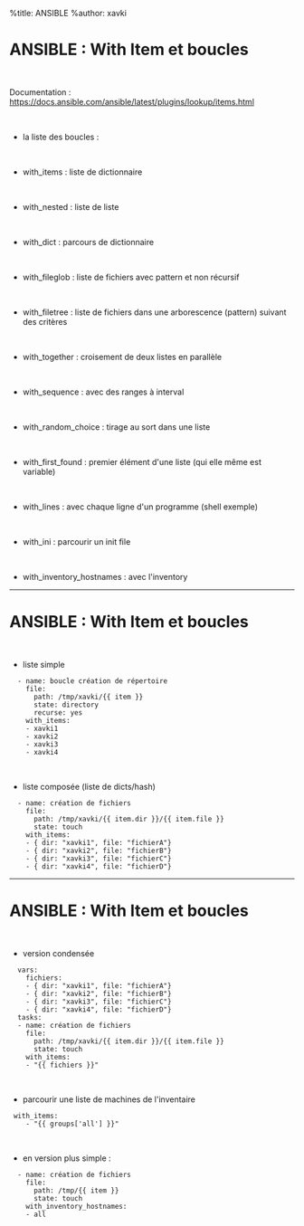 %title: ANSIBLE
%author: xavki


# ANSIBLE : With Item et boucles


<br>

Documentation : https://docs.ansible.com/ansible/latest/plugins/lookup/items.html

<br>

* la liste des boucles :

<br>

- with_items : liste de dictionnaire
<br>

- with_nested : liste de liste
<br>

- with_dict : parcours de dictionnaire
<br>

- with_fileglob : liste de fichiers avec pattern et non récursif
<br>

- with_filetree : liste de fichiers dans une arborescence (pattern) suivant des critères
<br>

- with_together : croisement de deux listes en parallèle
<br>

- with_sequence : avec des ranges à interval
<br>

- with_random_choice : tirage au sort dans une liste
<br>

- with_first_found : premier élément d'une liste (qui elle même est variable)
<br>

- with_lines : avec chaque ligne d'un programme (shell exemple)
<br>

- with_ini : parcourir un init file
<br>

- with_inventory_hostnames : avec l'inventory

----------------------------------------------------------------------------------------

# ANSIBLE : With Item et boucles


<br>

* liste simple

```
  - name: boucle création de répertoire
    file:
      path: /tmp/xavki/{{ item }}
      state: directory
      recurse: yes
    with_items:
    - xavki1
    - xavki2
    - xavki3
    - xavki4
```

<br>

* liste composée (liste de dicts/hash)

```
  - name: création de fichiers
    file:
      path: /tmp/xavki/{{ item.dir }}/{{ item.file }}
      state: touch
    with_items:
    - { dir: "xavki1", file: "fichierA"}
    - { dir: "xavki2", file: "fichierB"}
    - { dir: "xavki3", file: "fichierC"}
    - { dir: "xavki4", file: "fichierD"}
```

----------------------------------------------------------------------------------------

# ANSIBLE : With Item et boucles


<br>

* version condensée

```
  vars:
    fichiers:
    - { dir: "xavki1", file: "fichierA"}
    - { dir: "xavki2", file: "fichierB"}
    - { dir: "xavki3", file: "fichierC"}
    - { dir: "xavki4", file: "fichierD"}
  tasks:
  - name: création de fichiers
    file:
      path: /tmp/xavki/{{ item.dir }}/{{ item.file }}
      state: touch
    with_items:
    - "{{ fichiers }}"
```

<br>

* parcourir une liste de machines de l'inventaire

```
 with_items:
    - "{{ groups['all'] }}"
```

<br>

* en version plus simple :

```
  - name: création de fichiers
    file:
      path: /tmp/{{ item }}
      state: touch
    with_inventory_hostnames:
    - all
```
